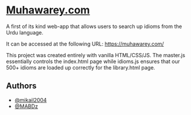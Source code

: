 # [Muhawarey.com](https://muhawarey.com/)

A first of its kind web-app that allows users to search up idioms from the Urdu language.

It can be accessed at the following URL: https://muhawarey.com/

This project was created entirely with vanilla HTML/CSS/JS. The master.js essentially controls the index.html page while idioms.js ensures that our 500+ idioms are loaded up correctly for the library.html page.

## Authors

- [@mikail2004 ](https://github.com/mikail2004)
- [@MABDz](https://www.github.com/MABDz)

